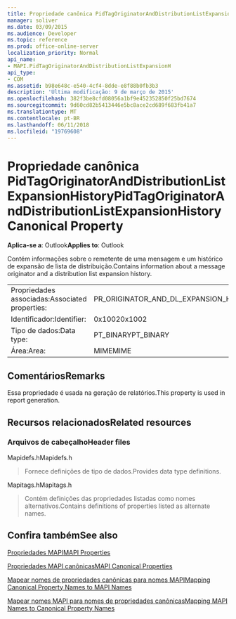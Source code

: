 ```yaml
---
title: Propriedade canônica PidTagOriginatorAndDistributionListExpansionHistory
manager: soliver
ms.date: 03/09/2015
ms.audience: Developer
ms.topic: reference
ms.prod: office-online-server
localization_priority: Normal
api_name:
- MAPI.PidTagOriginatorAndDistributionListExpansionH
api_type:
- COM
ms.assetid: b98e648c-e540-4cf4-8dde-e8f88b0fb3b3
description: 'Última modificação: 9 de março de 2015'
ms.openlocfilehash: 382f3be8cfd08056a1bf9e452352850f25bd7674
ms.sourcegitcommit: 9d60cd82b5413446e5bc8ace2cd689f683fb41a7
ms.translationtype: MT
ms.contentlocale: pt-BR
ms.lasthandoff: 06/11/2018
ms.locfileid: "19769608"
---
```

# <a name="pidtagoriginatoranddistributionlistexpansionhistory-canonical-property"></a><span data-ttu-id="88518-103">Propriedade canônica PidTagOriginatorAndDistributionListExpansionHistory</span><span class="sxs-lookup"><span data-stu-id="88518-103">PidTagOriginatorAndDistributionListExpansionHistory Canonical Property</span></span>

  
  
<span data-ttu-id="88518-104">**Aplica-se a**: Outlook</span><span class="sxs-lookup"><span data-stu-id="88518-104">**Applies to**: Outlook</span></span> 
  
<span data-ttu-id="88518-105">Contém informações sobre o remetente de uma mensagem e um histórico de expansão de lista de distribuição.</span><span class="sxs-lookup"><span data-stu-id="88518-105">Contains information about a message originator and a distribution list expansion history.</span></span>
  
|||
|:-----|:-----|
|<span data-ttu-id="88518-106">Propriedades associadas:</span><span class="sxs-lookup"><span data-stu-id="88518-106">Associated properties:</span></span>  <br/> |<span data-ttu-id="88518-107">PR_ORIGINATOR_AND_DL_EXPANSION_HISTORY</span><span class="sxs-lookup"><span data-stu-id="88518-107">PR_ORIGINATOR_AND_DL_EXPANSION_HISTORY</span></span>  <br/> |
|<span data-ttu-id="88518-108">Identificador:</span><span class="sxs-lookup"><span data-stu-id="88518-108">Identifier:</span></span>  <br/> |<span data-ttu-id="88518-109">0x1002</span><span class="sxs-lookup"><span data-stu-id="88518-109">0x1002</span></span>  <br/> |
|<span data-ttu-id="88518-110">Tipo de dados:</span><span class="sxs-lookup"><span data-stu-id="88518-110">Data type:</span></span>  <br/> |<span data-ttu-id="88518-111">PT_BINARY</span><span class="sxs-lookup"><span data-stu-id="88518-111">PT_BINARY</span></span>  <br/> |
|<span data-ttu-id="88518-112">Área:</span><span class="sxs-lookup"><span data-stu-id="88518-112">Area:</span></span>  <br/> |<span data-ttu-id="88518-113">MIME</span><span class="sxs-lookup"><span data-stu-id="88518-113">MIME</span></span>  <br/> |
   
## <a name="remarks"></a><span data-ttu-id="88518-114">Comentários</span><span class="sxs-lookup"><span data-stu-id="88518-114">Remarks</span></span>

<span data-ttu-id="88518-115">Essa propriedade é usada na geração de relatórios.</span><span class="sxs-lookup"><span data-stu-id="88518-115">This property is used in report generation.</span></span>
  
## <a name="related-resources"></a><span data-ttu-id="88518-116">Recursos relacionados</span><span class="sxs-lookup"><span data-stu-id="88518-116">Related resources</span></span>

### <a name="header-files"></a><span data-ttu-id="88518-117">Arquivos de cabeçalho</span><span class="sxs-lookup"><span data-stu-id="88518-117">Header files</span></span>

<span data-ttu-id="88518-118">Mapidefs.h</span><span class="sxs-lookup"><span data-stu-id="88518-118">Mapidefs.h</span></span>
  
> <span data-ttu-id="88518-119">Fornece definições de tipo de dados.</span><span class="sxs-lookup"><span data-stu-id="88518-119">Provides data type definitions.</span></span>
    
<span data-ttu-id="88518-120">Mapitags.h</span><span class="sxs-lookup"><span data-stu-id="88518-120">Mapitags.h</span></span>
  
> <span data-ttu-id="88518-121">Contém definições das propriedades listadas como nomes alternativos.</span><span class="sxs-lookup"><span data-stu-id="88518-121">Contains definitions of properties listed as alternate names.</span></span>
    
## <a name="see-also"></a><span data-ttu-id="88518-122">Confira também</span><span class="sxs-lookup"><span data-stu-id="88518-122">See also</span></span>



[<span data-ttu-id="88518-123">Propriedades MAPI</span><span class="sxs-lookup"><span data-stu-id="88518-123">MAPI Properties</span></span>](mapi-properties.md)
  
[<span data-ttu-id="88518-124">Propriedades MAPI canônicas</span><span class="sxs-lookup"><span data-stu-id="88518-124">MAPI Canonical Properties</span></span>](mapi-canonical-properties.md)
  
[<span data-ttu-id="88518-125">Mapear nomes de propriedades canônicas para nomes MAPI</span><span class="sxs-lookup"><span data-stu-id="88518-125">Mapping Canonical Property Names to MAPI Names</span></span>](mapping-canonical-property-names-to-mapi-names.md)
  
[<span data-ttu-id="88518-126">Mapear nomes MAPI para nomes de propriedades canônicas</span><span class="sxs-lookup"><span data-stu-id="88518-126">Mapping MAPI Names to Canonical Property Names</span></span>](mapping-mapi-names-to-canonical-property-names.md)

